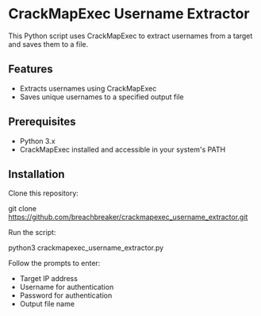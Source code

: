 # CrackMapExec Username Extractor

This Python script uses CrackMapExec to extract usernames from a target and saves them to a file. 

## Features

- Extracts usernames using CrackMapExec
- Saves unique usernames to a specified output file
  
## Prerequisites

- Python 3.x
- CrackMapExec installed and accessible in your system's PATH

## Installation

Clone this repository:

git clone https://github.com/breachbreaker/crackmapexec_username_extractor.git

Run the script:

python3 crackmapexec_username_extractor.py 

Follow the prompts to enter:
- Target IP address
- Username for authentication
- Password for authentication
- Output file name

